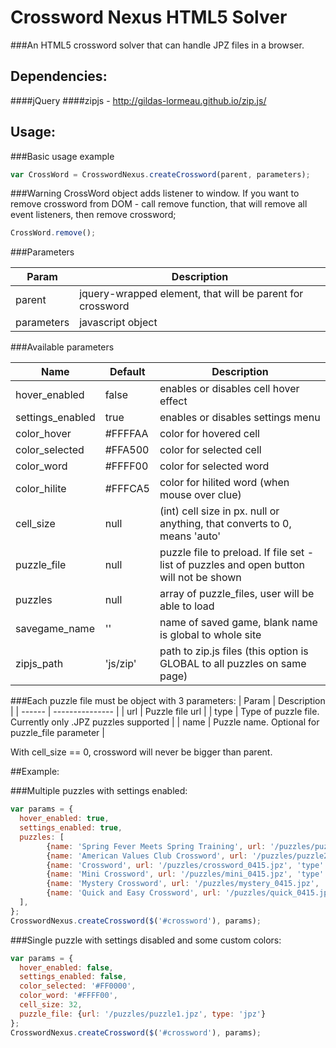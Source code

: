 # Crossword Nexus HTML5 Solver
###An HTML5 crossword solver that can handle JPZ files in a browser.

## Dependencies:
####jQuery
####zipjs - http://gildas-lormeau.github.io/zip.js/

## Usage:
###Basic usage example

```javascript
var CrossWord = CrosswordNexus.createCrossword(parent, parameters);
```

###Warning
CrossWord object adds listener to window. If you want to remove crossword from DOM - call remove function, that will remove all event listeners, then remove crossword;

```javascript
CrossWord.remove();
```

###Parameters

| Param     | Description |
| --------- | ----------------- |
| parent    | jquery-wrapped element, that will be parent for crossword |
| parameters| javascript object |

###Available parameters

| Name              | Default   | Description  |
| ----------------- | --------- | ------------ |
| hover_enabled     | false     | enables or disables cell hover effect |
| settings_enabled  | true      | enables or disables settings menu |
| color_hover       | #FFFFAA   | color for hovered cell |
| color_selected    | #FFA500   | color for selected cell |
| color_word        | #FFFF00   | color for selected word |
| color_hilite      | #FFFCA5   | color for hilited word (when mouse over clue) |
| cell_size         | null      | (int) cell size in px. null or anything, that converts to 0, means 'auto' |
| puzzle_file       | null      | puzzle file to preload. If file set - list of puzzles and open button will not be shown |
| puzzles           | null      | array of puzzle_files, user will be able to load |
| savegame_name     | ''        | name of saved game, blank name is global to whole site |
| zipjs_path        | 'js/zip'  | path to zip.js files (this option is GLOBAL to all puzzles on same page) |

###Each puzzle file must be object with 3 parameters:
| Param  | Description     |
| ------ | --------------- |
| url    | Puzzle file url |
| type   | Type of puzzle file. Currently only .JPZ puzzles supported |
| name   | Puzzle name. Optional for puzzle_file parameter |

With cell_size == 0, crossword will never be bigger than parent.

##Example:

###Multiple puzzles with settings enabled:

```javascript
var params = {
  hover_enabled: true,
  settings_enabled: true,
  puzzles: [
        {name: 'Spring Fever Meets Spring Training', url: '/puzzles/puzzle1.jpz', type: 'jpz'},
        {name: 'American Values Club Crossword', url: '/puzzles/puzzle2.jpz', type: 'jpz'},
        {name: 'Crossword', url: '/puzzles/crossword_0415.jpz', 'type': 'jpz'},
        {name: 'Mini Crossword', url: '/puzzles/mini_0415.jpz', 'type': 'jpz'},
        {name: 'Mystery Crossword', url: '/puzzles/mystery_0415.jpz', 'type': 'jpz'},
        {name: 'Quick and Easy Crossword', url: '/puzzles/quick_0415.jpz', 'type': 'jpz'}
  ],
};
CrosswordNexus.createCrossword($('#crossword'), params);
```
###Single puzzle with settings disabled and some custom colors:

```javascript
var params = {
  hover_enabled: false,
  settings_enabled: false,
  color_selected: '#FF0000',
  color_word: '#FFFF00',
  cell_size: 32,
  puzzle_file: {url: '/puzzles/puzzle1.jpz', type: 'jpz'}
};
CrosswordNexus.createCrossword($('#crossword'), params);
```


